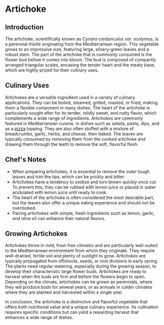# Artichoke

## Introduction

The artichoke, scientifically known as *Cynara cardunculus var. scolymus*, is a perennial thistle originating from the Mediterranean region. This vegetable grows to an impressive size, featuring large, silvery-green leaves and a robust stem. The part of the artichoke that is commonly consumed is the flower bud before it comes into bloom. The bud is composed of compactly arranged triangular scales, encasing the tender heart and the meaty base, which are highly prized for their culinary uses.

## Culinary Uses

Artichokes are a versatile ingredient used in a variety of culinary applications. They can be boiled, steamed, grilled, roasted, or fried, making them a flexible component in many dishes. The heart of the artichoke is particularly sought after for its tender, mildly sweet, and nutty flavor, which complements a wide range of ingredients. Artichokes are commonly featured in Mediterranean cuisine, in dishes such as salads, pasta, dips, and as a [pizza](/page/product/pizza-1709159261362) topping. They are also often stuffed with a mixture of breadcrumbs, garlic, herbs, and cheese, then baked. The leaves are typically consumed by removing them from the cooked artichoke and drawing them through the teeth to remove the soft, flavorful flesh.

## Chef's Notes

- When preparing artichokes, it is essential to remove the outer tough leaves and trim the tips, which can be prickly and bitter.
- Artichokes have a tendency to oxidize and turn brown quickly once cut. To prevent this, they can be rubbed with lemon juice or placed in water acidulated with lemon juice until ready to cook.
- The heart of the artichoke is often considered the most desirable part, but the leaves also offer a unique eating experience and should not be overlooked.
- Pairing artichokes with simple, fresh ingredients such as lemon, garlic, and olive oil can enhance their natural flavors.

## Growing Artichokes

Artichokes thrive in mild, frost-free climates and are particularly well-suited to the Mediterranean environment from which they originate. They require well-drained, fertile soil and plenty of sunlight to grow. Artichokes are typically propagated from offshoots, seeds, or root divisions in early spring. The plants need regular watering, especially during the growing season, to develop their characteristic large flower buds. Artichokes are ready to harvest when the buds are firm and before the flowers begin to open. Depending on the climate, artichokes can be grown as perennials, where they will produce buds for several years, or as annuals in colder climates where they are planted and harvested within a single year.

In conclusion, the artichoke is a distinctive and flavorful vegetable that offers both nutritional value and a unique culinary experience. Its cultivation requires specific conditions but can yield a rewarding harvest that enhances a wide range of dishes.